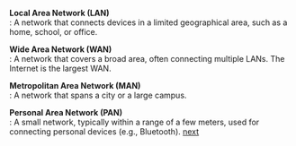
**Local Area Network (LAN)** \
    : A network that connects devices in a limited geographical area, such as a home, school, or office.
    
**Wide Area Network (WAN)** \
    : A network that covers a broad area, often connecting multiple LANs. The Internet is the largest WAN.
    
**Metropolitan Area Network (MAN)** \
    : A network that spans a city or a large campus.
    
**Personal Area Network (PAN)** \
    : A small network, typically within a range of a few meters, used for connecting personal devices (e.g., Bluetooth).
[next](https://github.com/ROT101/learn_something/blob/main/networking/3.network_topologies.md)
